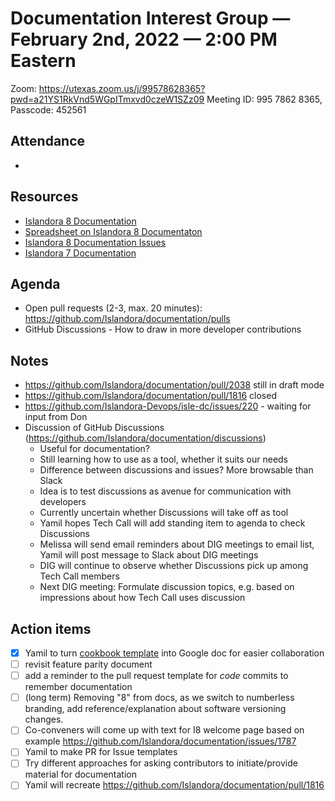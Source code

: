 # Documentation Interest Group — February 2nd, 2022 — 2:00 PM Eastern

Zoom: https://utexas.zoom.us/j/99578628365?pwd=a21YS1RkVnd5WGpITmxvd0czeW1SZz09
Meeting ID: 995 7862 8365, Passcode: 452561

## Attendance

* 

  
## Resources
* [Islandora 8 Documentation](https://islandora.github.io/documentation/)
* [Spreadsheet on Islandora 8 Documentaton](https://docs.google.com/spreadsheets/d/1E-kRw9xE60CKK0qL1-phzeVKjEZu3qBKZ9d3LH1hDEE/edit?usp=sharing)
* [Islandora 8 Documentation Issues](https://github.com/Islandora/documentation/issues?q=is%3Aopen+is%3Aissue+label%3A%22Type%3A+documentation%22)
* [Islandora 7 Documentation](https://wiki.lyrasis.org/display/ISLANDORA/Start)

## Agenda
- Open pull requests (2-3, max. 20 minutes): https://github.com/Islandora/documentation/pulls
- GitHub Discussions - How to draw in more developer contributions

## Notes
* https://github.com/Islandora/documentation/pull/2038 still in draft mode
* https://github.com/Islandora/documentation/pull/1816 closed
* https://github.com/Islandora-Devops/isle-dc/issues/220 - waiting for input from Don
* Discussion of GitHub Discussions (https://github.com/Islandora/documentation/discussions)
  * Useful for documentation?
  * Still learning how to use as a tool, whether it suits our needs
  * Difference between discussions and issues? More browsable than Slack
  * Idea is to test discussions as avenue for communication with developers
  * Currently uncertain whether Discussions will take off as tool
  * Yamil hopes Tech Call will add standing item to agenda to check Discussions
  * Melissa will send email reminders about DIG meetings to email list, Yamil will post message to Slack about DIG meetings
  * DIG will continue to observe whether Discussions pick up among Tech Call members
  * Next DIG meeting: Formulate discussion topics, e.g. based on impressions about how Tech Call uses discussion

## Action items
* [x] Yamil to turn [cookbook template](https://github.com/Islandora-Labs/Islandora-Cookbook/blob/main/recipes/recipe_template.md) into Google doc for easier collaboration
* [ ] revisit feature parity document
* [ ] add a reminder to the pull request template for _code_ commits to remember documentation
* [ ] (long term) Removing "8" from docs, as we switch to numberless branding, add reference/explanation about software versioning changes.
* [ ] Co-conveners will come up with text for I8 welcome page based on example https://github.com/Islandora/documentation/issues/1787
* [ ] Yamil to make PR for Issue templates
* [ ] Try different approaches for asking contributors to initiate/provide material for documentation
* [ ] Yamil will recreate https://github.com/Islandora/documentation/pull/1816
